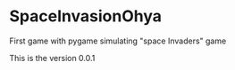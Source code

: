 # SpaceInvasionOhya
First game with pygame simulating "space Invaders" game

This is the version 0.0.1

